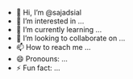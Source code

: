 - 👋 Hi, I’m @sajadsial
- 👀 I’m interested in ...
- 🌱 I’m currently learning ...
- 💞️ I’m looking to collaborate on ...
- 📫 How to reach me ...
- 😄 Pronouns: ...
- ⚡ Fun fact: ...

<!---
sajadsial/sajadsial is a ✨ special ✨ repository because its `README.md` (this file) appears on your GitHub profile.
You can click the Preview link to take a look at your changes.
--->
